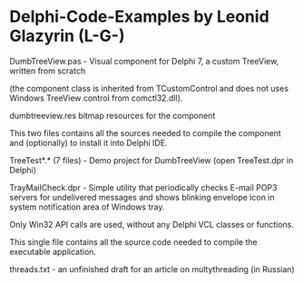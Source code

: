 Delphi-Code-Examples by Leonid Glazyrin (L-G-)
===================

DumbTreeView.pas - Visual component for Delphi 7, a custom TreeView, written from scratch 

(the component class is inherited from TCustomControl and does not uses Windows TreeView control from comctl32.dll).

dumbtreeview.res bitmap resources for the component

This two files contains all the sources needed to compile the component and (optionally) to install it into Delphi IDE.

TreeTest*.* (7 files) - Demo project for DumbTreeView (open TreeTest.dpr in Delphi)

TrayMailCheck.dpr - Simple utility that periodically checks E-mail POP3 servers for undelivered messages and shows blinking envelope icon in system notification area of Windows tray.

Only Win32 API calls are used, without any Delphi VCL classes or functions.

This single file contains all the source code needed to compile the executable application.

threads.txt - an unfinished draft for an article on multythreading (in Russian)
